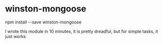 winston-mongoose
================

  npm install --save winston-mongoose

I wrote this module in 10 minutes, it is pretty dreadful, but for simple tasks, it just works